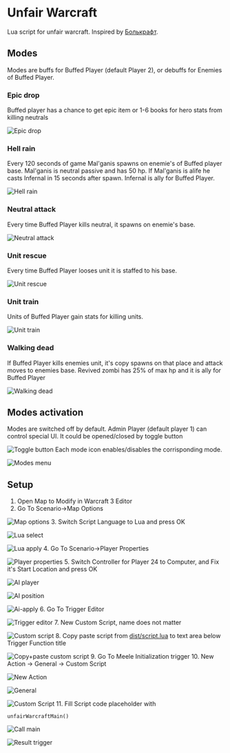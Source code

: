 # Unfair Warcraft

Lua script for unfair warcraft. Inspired by [Болькрафт](https://www.youtube.com/playlist?list=PLZT7fvvYlYfhqWJBWzJoLQxconfz1lHPq).

## Modes
Modes are buffs for Buffed Player (default Player 2), or debuffs for Enemies of Buffed Player.

### Epic drop
Buffed player has a chance to get epic item or 1-6 books for hero stats from killing neutrals

![Epic drop](https://i.ibb.co/9sPXpDB/epic-drop.png)

### Hell rain
Every 120 seconds of game Mal'ganis spawns on enemie's of Buffed player base. Mal'ganis is neutral passive and has 50 hp. If Mal'ganis is alife he casts Infernal in 15 seconds after spawn. Infernal is ally for Buffed Player.

![Hell rain](https://i.ibb.co/WH5sW99/infernal.png)

### Neutral attack
Every time Buffed Player kills neutral, it spawns on enemie's base.

![Neutral attack](https://i.ibb.co/N2NC7WS/unit-wave.png)

### Unit rescue
Every time Buffed Player looses unit it is staffed to his base.

![Unit rescue](https://i.ibb.co/y5v1WGB/unit-rescue.png)

### Unit train
Units of Buffed Player gain stats for killing units.

![Unit train](https://i.ibb.co/Pr2b2Zw/unit-train.png)

### Walking dead
If Buffed Player kills enemies unit, it's copy spawns on that place and attack moves to enemies base. Revived zombi has 25% of max hp and it is ally for Buffed Player

![Walking dead](https://i.ibb.co/1vBwT3q/animated-dead.png)

## Modes activation
Modes are switched off by default. Admin Player (default player 1) can control special UI. It could be opened/closed by toggle button

![Toggle button](https://i.ibb.co/jMhdsJC/toggler-off.png)
Each mode icon enables/disables the corrisponding mode.

![Modes menu](https://i.ibb.co/SNM2RS4/toggler-on.png)
## Setup
1. Open Map to Modify in Warcraft 3 Editor
2. Go To Scenario->Map Options

![Map options](https://i.ibb.co/ryXcvHj/step-2.png)
3. Switch Script Language to Lua and press OK

![Lua select](https://i.ibb.co/C0MQTDv/step-3.png)

![Lua apply](https://i.ibb.co/1Jjq5qB/step-3-2.png)
4. Go To Scenario->Player Properties

![Player properties](https://i.ibb.co/LxVwYvp/step-4.png)
5. Switch Controller for Player 24 to Computer, and Fix it's Start Location and press OK

![AI player](https://i.ibb.co/Hdxcwv4/step-5.png)

![AI position](https://i.ibb.co/SsYKxXf/step-5-2.png)

![Ai-apply](https://i.ibb.co/GCM915w/step-5-3.png)
6. Go To Trigger Editor

![Trigger editor](https://i.ibb.co/s2fKSCj/step-6.png)
7. New Custom Script, name does not matter

![Custom script](https://i.ibb.co/RYBP6rf/step-7.png)
8. Copy paste script from [dist/script.lua](https://github.com/webstormrage/unfair-warcraft/blob/master/dist/script.lua) to text area below Trigger Function title

![Copy+paste custom script](https://i.ibb.co/QXMTnVF/step-8.png)
9. Go To Meele Initialization trigger
10. New Action -> General -> Custom Script

![New Action](https://i.ibb.co/TKM3WzC/step-10.png)

![General](https://i.ibb.co/2k4JMk5/step-10-2.png)

![Custom Script](https://i.ibb.co/dDj5v63/step-10-3.png)
11. Fill Script code placeholder with 
```
unfairWarcraftMain()
```

![Call main](https://i.ibb.co/JHpTbWP/step-10-4.png)

![Result trigger](https://i.ibb.co/WxbFP6j/step-10-5.png)
